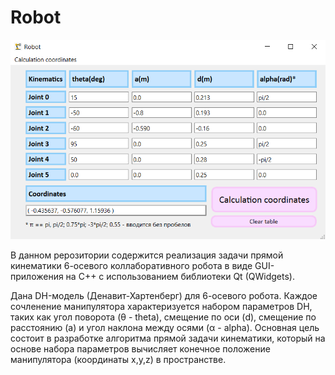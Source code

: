 # Robot

![app](App.PNG)

В данном рерозитории содержится реализация задачи прямой кинематики 6-осевого коллаборативного робота в виде GUI-приложения на C++ с использованием библиотеки Qt (QWidgets).

Дана DH-модель (Денавит-Хартенберг) для 6-осевого робота. Каждое сочленение манипулятора характеризуется набором параметров DH, таких как угол поворота (θ - theta), смещение по оси (d), смещение по расстоянию (a) и угол наклона между осями (α - alpha). Основная цель состоит в разработке алгоритма прямой задачи кинематики, который на основе набора параметров вычисляет конечное положение манипулятора (координаты x,y,z) в пространстве.
